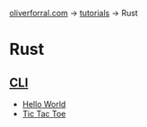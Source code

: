 [oliverforral.com](../..) -> [tutorials](..) -> Rust

# Rust

## [CLI](cli)

- [Hello World](cli/hello-world)
- [Tic Tac Toe](cli/tic-tac-toe)
